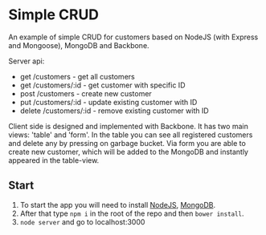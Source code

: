 # Simple CRUD
An example of simple CRUD for customers based on NodeJS (with Express and Mongoose), MongoDB and Backbone.

Server api:
- get /customers - get all customers
- get /customers/:id - get customer with specific ID
- post /customers - create new customer
- put /customers/:id - update existing customer with ID
- delete /customers/:id - remove existing customer with ID

Client side is designed and implemented with Backbone. It has two main views: 'table' and 'form'. 
In the table you can see all registered customers and delete any by pressing on garbage bucket.
Via form you are able to create new customer, which will be added to the MongoDB and instantly appeared in the table-view.

## Start
1. To start the app you will need to install [NodeJS](https://nodejs.org/en/), [MongoDB](https://www.mongodb.org/). 
2. After that type `npm i` in the root of the repo and then `bower install`. 
3. `node server` and go to localhost:3000
